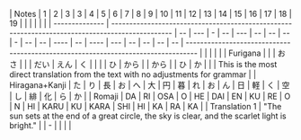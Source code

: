 | Notes          | 1                                                                                               | 2  | 3   | 3 | 4  | 5   | 6  | 7  | 8  | 9 | 10 | 11 | 12   | 13 | 14   | 15  | 16 | 17 | 18 | 19 |                                                                                   |  |  |  |  |
| -------------- | ----------------------------------------------------------------------------------------------- | -- | --- | - | -- | --- | -- | -- | -- | - | -- | -- | ---- | -- | ---- | --- | -- | -- | -- | -- | --------------------------------------------------------------------------------- |  |  |  |  |
| Furigana       |                                                                                                 |    | おさ  |   |    | だい  | えん | く  |    |   |    | ひ  | から   |    | から   |     | ひ  | か  |    |    | This is the most direct translation from the text with no adjustments for grammar |
| Hiragana+Kanji | た                                                                                               | り  | 長   | お | へ  | 大   | 円  | 暮  | れ  | お | ん  | 日  | 軽    | く  | 空    | し   | 緋  | 化  | ら  | か  |
| Romaji         | DA                                                                                              | RI | OSA | O | HE | DAI | EN | KU | RE | O | N  | HI | KARU | KU | KARA | SHI | HI | KA | RA | KA |
| Translation 1  | "The sun sets at the end of a great circle, the sky is clear, and the scarlet light is bright." |
| \-             |
|                |                |